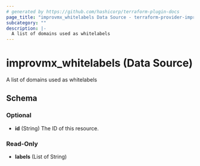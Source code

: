 ```yaml
---
# generated by https://github.com/hashicorp/terraform-plugin-docs
page_title: "improvmx_whitelabels Data Source - terraform-provider-improvmx"
subcategory: ""
description: |-
  A list of domains used as whitelabels
---
```


# improvmx_whitelabels (Data Source)

A list of domains used as whitelabels



<!-- schema generated by tfplugindocs -->
## Schema

### Optional

- **id** (String) The ID of this resource.

### Read-Only

- **labels** (List of String)


